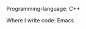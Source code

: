 Programming-language: C++

Where I write code: Emacs

<!---
BeanBeing/BeanBeing is a ✨ special ✨ repository because its `README.md` (this file) appears on your GitHub profile.
You can click the Preview link to take a look at your changes.
--->
